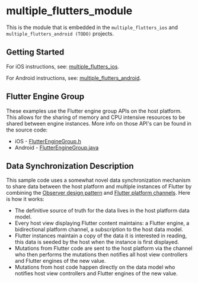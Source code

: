 # multiple_flutters_module

This is the module that is embedded in the `multiple_flutters_ios` and
`multiple_flutters_android (TODO)` projects.

## Getting Started

For iOS instructions, see:
[multiple_flutters_ios](../multiple_flutters_ios/README.md).

For Android instructions, see:
[multiple_flutters_android](../multiple_flutters_android/README.md).

## Flutter Engine Group

These examples use the Flutter engine group APIs on the host platform.  This
allows for the sharing of memory and CPU intensive resources to be shared
between engine instances.  More info on those API's can be found in the source
code:

* iOS -
  [FlutterEngineGroup.h](https://github.com/flutter/engine/blob/master/shell/platform/darwin/ios/framework/Headers/FlutterEngineGroup.h)
* Android -
  [FlutterEngineGroup.java](https://github.com/flutter/engine/blob/master/shell/platform/android/io/flutter/embedding/engine/FlutterEngineGroup.java)

## Data Synchronization Description

This sample code uses a somewhat novel data synchronization mechanism to share
data between the host platform and multiple instances of Flutter by combining
the [Observer design pattern](https://en.wikipedia.org/wiki/Observer_pattern)
and [Flutter platform
channels](https://flutter.dev/docs/development/platform-integration/platform-channels).
Here is how it works:

* The definitive source of truth for the data lives in the host platform data
  model.
* Every host view displaying Flutter content maintains: a Flutter engine, a
  bidirectional platform channel, a subscription to the host data model.
* Flutter instances maintain a copy of the data it is interested in reading,
  this data is seeded by the host when the instance is first displayed.
* Mutations from Flutter code are sent to the host platform via the channel who
  then performs the mutations then notifies all host view controllers and
  Flutter engines of the new value.
* Mutations from host code happen directly on the data model who notifies host
  view controllers and Flutter engines of the new value.

